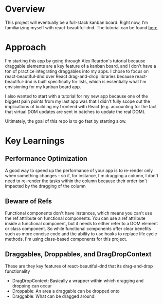 # Overview
This project will eventually be a full-stack kanban board. Right now, I'm familiarizing myself with react-beautiful-dnd. The tutorial can be found [here](https://egghead.io/lessons/react-set-up-a-react-environment-with-create-react-app)

# Approach
I'm starting this app by going through Alex Reardon's tutorial because draggable elements are a key feature of a kanban board, and I don't have a ton of practice integrating draggables into my apps. I chose to focus on react-beautiful-dnd over React drag-and-drop libraries because react-beautiful-dnd is built specifically for lists, which is essentially what I'm envisioning for my kanban board app.

I also wanted to start with a tutorial for my new app because one of the biggest pain points from my last app was that I didn't fully scope out the implications of building my frontend with React (e.g. accounting for the fact that virtual DOM updates are sent in batches to update the real DOM).

Ultimately, the goal of this repo is to go fast by starting slow.

# Key Learnings
## Performance Optimization
A good way to speed up the performance of your app is to re-render only when something changes - so if, for instance, I'm dragging a column, I don't need to re-render the tasks within the column because their order isn't impacted by the dragging of the column

## Beware of Refs
Functional components don't have instances, which means you can't use the ref attribute on functional components. You can use a ref attribute inside a functional component, but it needs to either refer to a DOM element or class component.
So while functional components offer clear benefits such as more concise code and the ability to use hooks to replace life cycle methods, I'm using class-based components for this project.

## Draggables, Droppables, and DragDropContext
These are they key features of react-beautiful-dnd that its drag-and-drop functionality
* DragDropContext: Basically a wrapper within which dragging and dropping can occur
* Droppable: An area a draggable can be dropped onto
* Draggable: What can be dragged around
